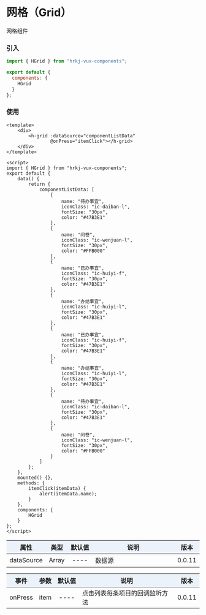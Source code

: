 # 网格（Grid）

网格组件

<grid />

### 引入

```js
import { HGrid } from "hrkj-vux-components";

export default {
  components: {
    HGrid
  }
};
```

### 使用

```vue
<template>
    <div>
        <h-grid :dataSource="componentListData" 
                @onPress="itemClick"></h-grid>
    </div>
</template>

<script>
import { HGrid } from "hrkj-vux-components";
export default {
    data() {
        return {
            componentListData: [
                {
                    name: "待办事宜",
                    iconClass: "ic-daiban-l",
                    fontSize: "30px",
                    color: "#47B3E1"
                },
                {
                    name: "问卷",
                    iconClass: "ic-wenjuan-l",
                    fontSize: "30px",
                    color: "#FFB000"
                },
                {
                    name: "已办事宜",
                    iconClass: "ic-huiyi-f",
                    fontSize: "30px",
                    color: "#47B3E1"
                },
                {
                    name: "办结事宜",
                    iconClass: "ic-huiyi-l",
                    fontSize: "30px",
                    color: "#47B3E1"
                },
                {
                    name: "已办事宜",
                    iconClass: "ic-huiyi-f",
                    fontSize: "30px",
                    color: "#47B3E1"
                },
                {
                    name: "办结事宜",
                    iconClass: "ic-huiyi-l",
                    fontSize: "30px",
                    color: "#47B3E1"
                },
                {
                    name: "待办事宜",
                    iconClass: "ic-daiban-l",
                    fontSize: "30px",
                    color: "#47B3E1"
                },
                {
                    name: "问卷",
                    iconClass: "ic-wenjuan-l",
                    fontSize: "30px",
                    color: "#FFB000"
                }
            ]
        };
    },
    mounted() {},
    methods: {
        itemClick(itemData) {
            alert(itemData.name);
        }
    },
    components: {
        HGrid
    }
};
</script>
```

<test />

|      属性      | 类型  | 默认值 | 说明   | 版本 |
| :------------: | :---: | :----: | :----- | :----- |
| dataSource | Array |  ----  | 数据源 | 0.0.11 |

<test backgroundColor="cadetblue"/>

|      事件      | 参数  | 默认值 | 说明   | 版本 |
| :------------: | :---: | :----: | :----- | :----- |
| onPress | item |  ----  | 点击列表每条项目的回调监听方法 | 0.0.11 |


<style scoped>
    table {
      width: 100%; /*表格宽度*/
      border-collapse: collapse; /*使用单一线条的边框*/
      empty-cells: show; /*单元格无内容依旧绘制边框*/
    }
	
  table th,td {
    height: 35px; /*统一每一行的默认高度*/
  }
	
  table th {
      font-weight: bold; /*加粗*/
      text-align: center !important; /*内容居中，加上 !important 避免被 Markdown 样式覆盖*/
      background: #ECF2F9; /*背景色*/
      white-space: nowrap; /*表头内容强制在一行显示*/
  }
	
  /* 隔行变色 */
  table tbody tr:nth-child(2n) {
      background: #F4F7FB; 
  }
  /* 悬浮变色 */
  /* table tr:hover {
      background: #B2B2B2; 
  }
	 */
  /* 首列不换行 */
  table td:nth-child(1) {
      white-space: nowrap; 
  }
  /* 指定列宽度 */
  table th:nth-of-type(4) {  
    width: 100%;
    white-space: nowrap;
  }
</style>
